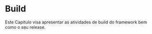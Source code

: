 # Build
Este Capítulo visa apresentar as atividades de build do framework bem como o seu release.


